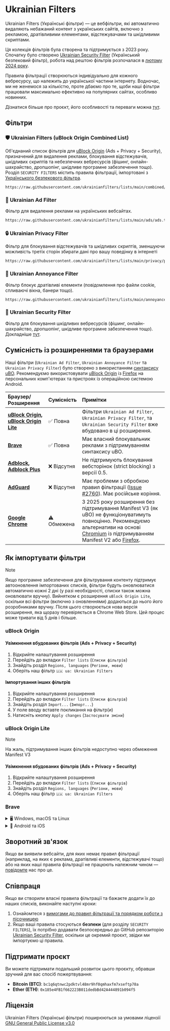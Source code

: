 # Ukrainian Filters

Ukrainian Filters (Українські фільтри) — це вебфільтри, які автоматично видаляють небажаний контент з українських сайтів, включно з рекламою, дратівливими елементами, відстежувачами та шкідливими скриптами.

Ця колекція фільтрів була створена та підтримується з 2023 року. Спочатку було створено [Ukrainian Security Filter](https://github.com/braveinnovators/ukrainian-security-filter) (Український безпековий фільтр), робота над рештою фільтрів розпочалася в [лютому 2024 року](https://github.com/serhiyguryev/ukrainian-filters).

Правила фільтрації створюються індивідуально для кожного вебресурсу, що належить до української частини інтернету. Водночас, ми не женемося за кількістю, проте дбаємо про те, щоби наші фільтри працювали максимально ефективно на популярних сайтах, особливо новинних.

Дізнатися більше про проєкт, його особливості та переваги можна [тут](https://mastodon.online/@myroslavandriychuk/112880678611736243).

## Фільтри

### 🛡️ Ukrainian Filters (uBlock Origin Combined List)

Об'єднаний список фільтрів для [uBlock Origin](https://ublockorigin.com/) (Ads + Privacy + Security), призначений для видалення реклами, блокування відстежувачів, шкідливих скриптів та небезпечних вебресурсів (фішинг, онлайн-шахрайство, дропшопінг, шкідливе програмне забезпечення тощо). Розділ `SECURITY FILTERS` містить правила фільтрації, імпортовані з [Українського безпекового фільтра](https://github.com/braveinnovators/ukrainian-security-filter).

```
https://raw.githubusercontent.com/ukrainianfilters/lists/main/combined/uBO/uBO.txt
```

### 🚫 Ukrainian Ad Filter

Фільтр для видалення реклами на українських вебсайтах.

```
https://raw.githubusercontent.com/ukrainianfilters/lists/main/ads/ads.txt
```

### 🔒 Ukrainian Privacy Filter
Фільтр для блокування відстежувачів та шкідливих скриптів, зменшуючи можливість третіх сторін збирати дані про вашу поведінку в інтернеті

```
https://raw.githubusercontent.com/ukrainianfilters/lists/main/privacy/privacy.txt
```

### 🍪 Ukrainian Annoyance Filter

Фільтр блокує дратівливі елементи (повідомлення про файли cookie, спливаючі вікна, банери тощо).

```
https://raw.githubusercontent.com/ukrainianfilters/lists/main/annoyances/annoyances.txt
```

### 🚨 Ukrainian Security Filter

Фільтр для блокування шкідливих вебресурсів (фішинг, онлайн-шахрайство, дропшопінг, шкідливе програмне забезпечення тощо). Докладніше [тут](https://github.com/braveinnovators/ukrainian-security-filter).

## Сумісність із розширеннями та браузерами

Наші фільтри (`Ukrainian Ad Filter`, `Ukrainian Annoyance Filter` та `Ukrainian Privacy Filter`) було створено з використанням [синтаксису uBO](https://github.com/gorhill/uBlock/wiki/Static-filter-syntax). Рекомендуємо використовувати [uBlock Origin](https://ublockorigin.com/) із [Firefox](https://www.mozilla.org/uk/firefox/) на персональних комп'ютерах та пристроях із операційною системою Android.

| Браузер/Розширення       | Сумісність | Примітки                                                                                                                                                                                             |
| :----------------------- | :--------- | :--------------------------------------------------------------------------------------------------------------------------------------------------------------------------------------------------- |
| **[uBlock Origin](https://ublockorigin.com/), **[uBlock Origin Lite](https://ublockorigin.com/)**** | ✅ Повна   | Фільтри `Ukrainian Ad Filter`, `Ukrainian Privacy Filter`, та `Ukrainian Security Filter` вже вбудовано в ці розширення.                                                                                                    |
| **[Brave](https://brave.com/uk/)** | ✅ Повна   | Має власний блокувальник реклами з підтримуванням синтаксису uBO.                                                                                                      |
| **[Adblock](https://getadblock.com/uk/), [Adblock Plus](https://adblockplus.org/)**| ❌ Відсутня| Не підтримують блокування вебсторінок (strict blocking) з версії 0.5.                                                                                                                                |
| **[AdGuard](https://adguard.com/uk/welcome.html)** | ❌ Відсутня| Має проблеми з обробкою правил фільтрації ([Issue #2760](https://github.com/AdguardTeam/AdguardBrowserExtension/issues/2760)). Має російське коріння.                                                                       |
| **[Google Chrome](https://www.google.com/intl/uk/chrome/)** | ⚠️ Обмежена| З 2025 року розширення без підтримування Manifest V3 (як uBO) не функціонуватимуть повноцінно. Рекомендуємо альтернативи на основі [Chromium](https://uk.wikipedia.org/wiki/Chromium) із підтримуванням Manifest V2 або [Firefox](https://www.mozilla.org/uk/firefox/).                     |

## Як імпортувати фільтри

> [!NOTE]
> Якщо програмне забезпечення для фільтрування контенту підтримує автооновлення імпортованих списків, фільтри будуть оновлюватися автоматично кожні 2 дні (у разі необхідності, списки також можна оновлювати вручну). Вийнятком є розширення `uBlock Origin Lite`, оскільки всі фільтри (включно з оновленнями) додаються до нього його розробниками вручну. Після цього створюється нова версія розширення, яка щоразу перевіряється в Chrome Web Store. Цей процес може тривати від 5 днів і більше.

### uBlock Origin

#### Увімкнення вбудованих фільтрів (Ads + Privacy + Security)

1. Відкрийте налаштування розширення
2. Перейдіть до вкладки `Filter lists` (`Списки фільтрів`)
3. Знайдіть розділ `Regions, languages` (`Регіони, мови`)
4. Оберіть наш фільтр `🇺🇦 ua: Ukrainian Filters`

#### Імпортування інших фільтрів

1. Відкрийте налаштування розширення
2. Перейдіть до вкладки `Filter lists` (`Списки фільтрів`)
3. Знайдіть розділ `Import...` (`Імпорт...`)
4. У поле вводу вставте покликання на фільтр(и)
5. Натисніть кнопку `Apply changes` (`Застосувати зміни`)

### uBlock Origin Lite

> [!NOTE]
> На жаль, підтримування інших фільтрів недоступно через обмеження Manifest V3

#### Увімкнення вбудованих фільтрів (Ads + Privacy + Security)

1. Відкрийте налаштування розширення
2. Перейдіть до вкладки `Filter lists` (`Списки фільтрів`)
3. Знайдіть розділ `Regions, languages` (`Регіони, мови`)
4. Оберіть наш фільтр `🇺🇦 ua: Ukrainian Filters`

### Brave

<details>
<summary>🖥️ Windows, macOS та Linux</summary>

1. Відкрийте налаштування браузера
2. Перейдіть до вкладки `Shields`
3. Змініть налаштування `Trackers & ads blocking` на `Aggressive`
4. Відкрийте розділ `Content filtering`
5. Натисніть `Add custom filter lists`
6. У поле вводу вставте покликання на фільтр(и)
</details>

<details>
<summary>📱 Android та iOS</summary>

1. Відкрийте налаштування браузера
2. Перейдіть до розділу `Brave Shields & privacy`
3. Змініть налаштування `Block trackers & ads` на `Aggressive`
4. Відкрийте `Content filtering`
5. Натисніть `Add custom filter list`
6. У поле вводу вставте покликання на фільтр(и)
7. Збережіть зміни, натиснувши кнопку `Add`
</details>

## Зворотний зв'язок

Якщо ви виявили вебсайти, для яких немає правил фільтрації (наприклад, на яких є реклама, дратівливі елементи, відстежувачі тощо) або на яких наші правила фільтрації не працюють належним чином — [повідомте](https://github.com/ukrainianfilters/lists/issues/new/choose) нас про це.

## Співпраця

Якщо ви створили власні правила фільтрації та бажаєте додати їх до наших списків, виконайте наступні кроки:
1. Ознайомтеся з [вимогами до правил фільтрації та порядком роботи з пісочницею
](https://github.com/ukrainianfilters/lists/blob/main/CONTRIBUTING.md)
2. Якщо ваші правила стосуються **безпеки** (для розділу `SECURITY FILTERS`), їх потрібно додавати безпосередньо до GitHub репозиторію [Ukrainian Security Filter](https://github.com/braveinnovators/ukrainian-security-filter), оскільки це окремий проєкт, звідки ми імпортуємо ці правила.

## Підтримати проєкт

Ви можете підтримати подальший розвиток цього проєкту, обравши зручний для вас спосіб пожертвування:

* **Bitcoin (BTC)**: `bc1q6qtnwc2pdktvl48mr9hf0qmhaxfm7xseftp78a`
* **Ether (ETH)**: `0x185e4FB1f662223B011dedbBd42A444891b094f5`

## Ліцензія

Ukrainian Filters (Українські фільтри) поширюються за умовами ліцензії [GNU General Public License v3.0](https://github.com/ukrainianfilters/lists/blob/main/LICENSE)
